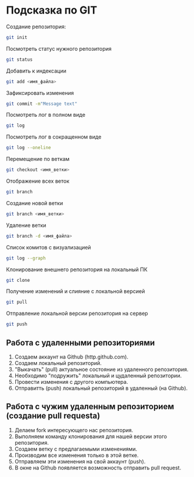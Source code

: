 # Подсказка по GIT

Создание репозитория:
```sh
git init
```

Посмотреть статус нужного репозитория
```sh
git status
```

Добавить к индексации 
```sh
git add <имя_файла>
```

Зафиксировать изменения
```sh
git commit -m"Message text"
```
Посмотреть лог в полном виде
```sh
git log
```
Посмотреть лог в сокращенном виде
```sh
git log --oneline
```

Перемещение по веткам
```sh
git checkout <имя_ветки>
```

Отображение всех веток
```sh
git branch
```

Создание новой ветки
```sh
git branch <имя_ветки>
```

Удаление ветки
```sh
git branch -d <имя_файла>
```


Список комитов с визуализацией
```sh
git log --graph
```

Клонирование внешнего репозитория на локальный ПК
```sh
git clone
```

Получение изменений и слияние с локальной версией
```sh
git pull
```

Отправление локальной версии репозитория на сервер
```sh
git push
```

## Работа с удаленными репозиториями
1. Создаем аккаунт на Github (http.github.com).
2. Создаем локальный репозиторий.
3. "Выкачать" (pull) актуальное состояние из удаленного репозитория.
4. Необходимо "подружить" локальный и цудаленный репозитории.
5. Провести изменения с другого компьютера.
6. Отправитть (push) локальный репозиторий в удаленный (на Github).

## Работа с чужим удаленным репозиторием (создание pull requesta)
1. Делаем fork интересующего нас репозитория.
2. Выполняем команду клонирования для нашей версии этого репозитория.
3. Создаем ветку с предлагаемыми изменениями.
4. Производим все изменения только в этой ветке.
5. Отправляем эти изменения на свой аккаунт (push).
6. В окне на Github появляется возможность отправить pull request.
